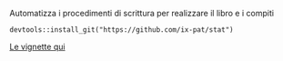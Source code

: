 Automatizza i procedimenti di scrittura per realizzare il libro e i compiti

```
devtools::install_git("https://github.com/ix-pat/stat")
```
[Le vignette qui](https://raw.githubusercontent.com/ix-pat/stat/main/vignettes/test-functions.html)
